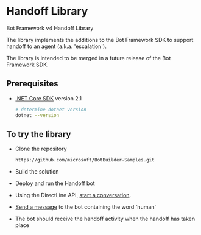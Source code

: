 ﻿# Handoff Library

Bot Framework v4 Handoff Library

The library implements the additions to the Bot Framework SDK to support handoff to an agent (a.k.a. 'escalation').

The library is intended to be merged in a future release of the Bot Framework SDK.

## Prerequisites

- [.NET Core SDK](https://dotnet.microsoft.com/download) version 2.1

  ```bash
  # determine dotnet version
  dotnet --version
  ```

## To try the library

- Clone the repository

    ```bash
    https://github.com/microsoft/BotBuilder-Samples.git
    ```
- Build the solution

- Deploy and run the Handoff bot

- Using the DirectLine API, [start a conversation](https://docs.microsoft.com/en-us/azure/bot-service/rest-api/bot-framework-rest-direct-line-3-0-start-conversation?view=azure-bot-service-4.0).

- [Send a message](https://docs.microsoft.com/en-us/azure/bot-service/rest-api/bot-framework-rest-direct-line-3-0-send-activity?view=azure-bot-service-4.0) to the bot containing the word 'human'

- The bot should receive the handoff activity when the handoff has taken place
